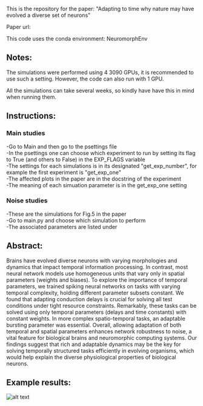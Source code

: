 This is the repository for the paper: "Adapting to time why nature may have evolved a diverse set of neurons"

Paper url:

This code uses the conda environment: NeuromorphEnv


## Notes:
The simulations were performed using 4 3090 GPUs, it is recommended to use such a setting. However, the code can also run with 1 GPU.

All the simulations can take several weeks, so kindly have have this in mind when running them.

## Instructions:
### Main studies
  -Go to Main and then go to the psettings file \
  -In the psettings one can choose which experiment to run by setting its flag to True (and others to False) in the EXP_FLAGS variable \
  -The settings for each simulations is in its designated "get_exp_number", for example the first experiment is "get_exp_one" \
  -The affected plots in the paper are in the docstring of the experiment \
  -The meaning of each simuation parameter is in the get_exp_one setting
### Noise studies
  -These are the simulations for Fig.5 in the paper \
  -Go to main.py and choose which simulation to perform \
  -The associated parameters are listed under

## Abstract:
Brains have evolved diverse neurons with varying morphologies and dynamics that impact temporal information processing. In contrast, most neural network models use homogeneous units that vary only in spatial parameters (weights and biases). To explore the importance of temporal parameters, we trained spiking neural networks on tasks with varying temporal complexity, holding different parameter subsets constant. We found that adapting conduction delays is crucial for solving all test conditions under tight resource constraints. Remarkably, these tasks can be solved using only temporal parameters (delays and time constants) with constant weights. In more complex spatio-temporal tasks, an adaptable bursting parameter was essential. Overall, allowing adaptation of both temporal and spatial parameters enhances network robustness to noise, a vital feature for biological brains and neuromorphic computing systems. Our findings suggest that rich and adaptable dynamics may be the key for solving temporally structured tasks efficiently in evolving organisms, which would help explain the diverse physiological properties of biological neurons.

## Example results:

![alt text](https://https://github.com/biocomplab/Neuro-morphology/blob/main/Figures/Fig2.tif)


